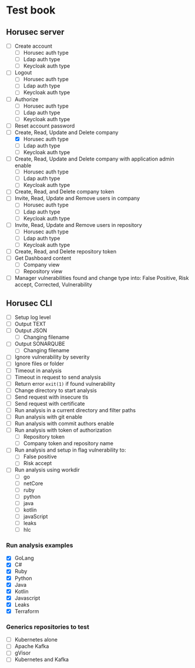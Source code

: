 # Test book

## Horusec server
- [ ] Create account
  - [ ] Horusec auth type
  - [ ] Ldap auth type
  - [ ] Keycloak auth type
- [ ] Logout
  - [ ] Horusec auth type
  - [ ] Ldap auth type
  - [ ] Keycloak auth type
- [ ] Authorize
  - [ ] Horusec auth type
  - [ ] Ldap auth type
  - [ ] Keycloak auth type
- [ ] Reset account password
- [ ] Create, Read, Update and Delete company
  - [X] Horusec auth type
  - [ ] Ldap auth type
  - [ ] Keycloak auth type
- [ ] Create, Read, Update and Delete company with application admin enable
  - [ ] Horusec auth type
  - [ ] Ldap auth type
  - [ ] Keycloak auth type
- [ ] Create, Read, and Delete company token
- [ ] Invite, Read, Update and Remove users in company
  - [ ] Horusec auth type
  - [ ] Ldap auth type
  - [ ] Keycloak auth type
- [ ] Invite, Read, Update and Remove users in repository
  - [ ] Horusec auth type
  - [ ] Ldap auth type
  - [ ] Keycloak auth type
- [ ] Create, Read, and Delete repository token
- [ ] Get Dashboard content
  - [ ] Company view
  - [ ] Repository view
- [ ] Manager vulnerabilities found and change type into: False Positive, Risk accept, Corrected, Vulnerability

## Horusec CLI
- [ ] Setup log level
- [ ] Output TEXT
- [ ] Output JSON
  - [ ] Changing filename
- [ ] Output SONARQUBE
  - [ ] Changing filename
- [ ] Ignore vulnerability by severity
- [ ] Ignore files or folder
- [ ] Timeout in analysis
- [ ] Timeout in request to send analysis  
- [ ] Return error `exit(1)` if found vulnerability
- [ ] Change directory to start analysis
- [ ] Send request with insecure tls
- [ ] Send request with certificate
- [ ] Run analysis in a current directory and filter paths
- [ ] Run analysis with git enable
- [ ] Run analysis with commit authors enable
- [ ] Run analysis with token of authorization
  - [ ] Repository token
  - [ ] Company token and repository name
- [ ] Run analysis and setup in flag vulnerability to:
  - [ ] False positive
  - [ ] Risk accept
- [ ] Run analysis using workdir
  - [ ] go
  - [ ] netCore
  - [ ] ruby
  - [ ] python
  - [ ] java
  - [ ] kotlin
  - [ ] javaScript
  - [ ] leaks
  - [ ] hlc

### Run analysis examples
  - [X] GoLang
  - [X] C#
  - [X] Ruby
  - [X] Python
  - [X] Java
  - [X] Kotlin
  - [X] Javascript
  - [X] Leaks
  - [X] Terraform

### Generics repositories to test
- [ ] Kubernetes alone
- [ ] Apache Kafka
- [ ] gVisor
- [ ] Kubernetes and Kafka
